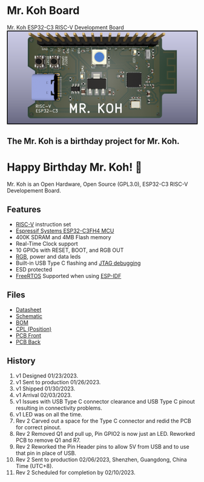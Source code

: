 
# Mr. Koh Board
Mr. Koh ESP32-C3 RISC-V Development Board
![MrKoh](MrKoh.png)

## The Mr. Koh is a birthday project for Mr. Koh.
# Happy Birthday Mr. Koh! 🥳
Mr. Koh is an Open Hardware, Open Source (GPL3.0), ESP32-C3 RISC-V Developement Board.

## Features
* [RISC-V](https://github.com/jameslzhu/riscv-card/blob/586b60b5c351b3e6e6ebbf7130b9f93013b2e511/riscv-card.pdf) instruction set
* [Espressif Systems ESP32-C3FH4 MCU](https://www.espressif.com/en/products/socs/esp32-c3)
* 400K SDRAM and 4MB Flash memory
* Real-Time Clock support
* 10 GPIOs with RESET, BOOT, and RGB OUT
* [RGB](http://www.world-semi.com/Certifications/details-111-4.html), power and data leds
* Built-in USB Type C flashing and [JTAG debugging](https://docs.espressif.com/projects/esp-idf/en/latest/esp32c3/api-guides/usb-serial-jtag-console.html)
* ESD protected
* [FreeRTOS](https://www.freertos.org/Using-FreeRTOS-on-RISC-V.html) Supported when using [ESP-IDF](https://docs.espressif.com/projects/esp-idf/en/v5.0/esp32/)


## Files
* [Datasheet](https://www.espressif.com/sites/default/files/documentation/esp32-c3_datasheet_en.pdf)
* [Schematic](Schematic.pdf) 
* [BOM](Hardware/Fab/MrKohBOM.csv)
* [CPL (Position)](Hardware/Fab/MrKoh-top-pos.csv)
* [PCB Front](MrKoh.png)
* [PCB Back](MrKohBack.png)

## History
1. v1 Designed 01/23/2023.
2. v1 Sent to production 01/26/2023.
3. v1 Shipped 01/30/2023.
4. v1 Arrival 02/03/2023.
5. v1 Issues with USB Type C connector clearance and USB Type C pinout resulting in connectivity problems.
6. v1 LED was on all the time.
7. Rev 2 Carved out a space for the Type C connector and redid the PCB for correct pinout.
8. Rev 2 Removed Q1 and pull up, Pin GPIO2 is now just an LED.  Reworked PCB to remove Q1 and R7. 
9. Rev 2 Reworked the Pin Header pins to allow 5V from USB and to use that pin in place of USB.
10. Rev 2 Sent to production 02/06/2023, Shenzhen, Guangdong, China Time (UTC+8).
11. Rev 2 Scheduled for completion by 02/10/2023.







